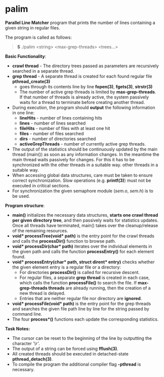 # palim
**Parallel Line Matcher** program that prints the number of lines containing a given string in regular files.

The program is called as follows:
> **\$** ./palim \<string> \<max-grep-threads> \<trees...>


**Basic Functionality**:
- **crawl thread** - The directory trees passed as parameters are recursively searched in a separate thread.
- **grep thread** - A separate thread is created for each found regular file **pthread_create(3)**
	- goes through its contents line by line **fopen(3)**, **fgets(3)**, **strstr(3)**
	- The number of active grep threads is limited by **max-grep-threads**. If that number of threads is already active, the system passively waits for a thread to terminate before creating another thread.
- During execution, the program should **output** the following information in one line:
	- **lineHits** - number of lines containing hits
	- **lines** - number of lines searched
	- **fileHits** - number of files with at least one hit
	- **files** - number of files searched
	- **dirs** - number of directories searched
	- **activeGrepThreads** - number of currently active grep threads.
- The output of the statistics should be continuously updated by the main thread (main()) as soon as any information changes. In the meantime the main thread waits passively for changes. For this it has to be synchronized with the other threads in a suitable way. other threads in a suitable way.
 - When accessing global data structures, care must be taken to ensure correct synchronization. Slow operations (e.g. **printf(3)**) must not be executed in critical sections.
 - For synchronization the given semaphore module (*sem.o*, *sem.h*) is to be used.


 **Program structure**:
- **main()** initializes the necessary data structures, **starts one crawl thread per given directory tree**, and then passively waits for statistics updates. Once all threads have terminated, main() takes over the cleanup/release of the remaining resources.
- **void\* processTree(void\* path)** is the entry point for the crawl threads and calls the **processDir()** function to browse path.
- **void\* processDir(char\* path)** iterates over the individual elements in the given path and calls the function **processEntry()** for each element found.
- **void\* processEntry(char\* path, struct dirent\* entry)** checks whether the given element entry is a regular file or a directory:
	- For directories **processDir()** is called for recursive descent.
	- For regular files, a separate **grep thread** is created in each case, which calls the function **processFile()** to search the file. If **max-grep-threads threads** are already running, then the creation of a new thread is delayed.
	- Entries that are neither regular file nor directory are **ignored**.
- **void\* processFile(void\* path)** is the entry point for the grep threads and searches the given file path line by line for the string passed by command line.
- The four **process\*()** functions each update the corresponding statistics.


**Task Notes:**
- The cursor can be reset to the beginning of the line by outputting the character *'\r'*.
- The output of a string can be forced using **fflush(3)**.
- All created threads should be executed in detached-state **pthread_detach(3)**.
- To compile the program the additional compiler flag **-pthread** is necessary.